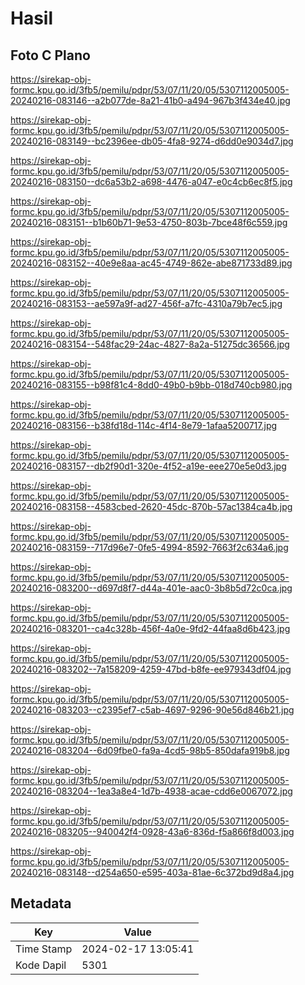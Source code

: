 # Hasil

## Foto C Plano

https://sirekap-obj-formc.kpu.go.id/3fb5/pemilu/pdpr/53/07/11/20/05/5307112005005-20240216-083146--a2b077de-8a21-41b0-a494-967b3f434e40.jpg

https://sirekap-obj-formc.kpu.go.id/3fb5/pemilu/pdpr/53/07/11/20/05/5307112005005-20240216-083149--bc2396ee-db05-4fa8-9274-d6dd0e9034d7.jpg

https://sirekap-obj-formc.kpu.go.id/3fb5/pemilu/pdpr/53/07/11/20/05/5307112005005-20240216-083150--dc6a53b2-a698-4476-a047-e0c4cb6ec8f5.jpg

https://sirekap-obj-formc.kpu.go.id/3fb5/pemilu/pdpr/53/07/11/20/05/5307112005005-20240216-083151--b1b60b71-9e53-4750-803b-7bce48f6c559.jpg

https://sirekap-obj-formc.kpu.go.id/3fb5/pemilu/pdpr/53/07/11/20/05/5307112005005-20240216-083152--40e9e8aa-ac45-4749-862e-abe871733d89.jpg

https://sirekap-obj-formc.kpu.go.id/3fb5/pemilu/pdpr/53/07/11/20/05/5307112005005-20240216-083153--ae597a9f-ad27-456f-a7fc-4310a79b7ec5.jpg

https://sirekap-obj-formc.kpu.go.id/3fb5/pemilu/pdpr/53/07/11/20/05/5307112005005-20240216-083154--548fac29-24ac-4827-8a2a-51275dc36566.jpg

https://sirekap-obj-formc.kpu.go.id/3fb5/pemilu/pdpr/53/07/11/20/05/5307112005005-20240216-083155--b98f81c4-8dd0-49b0-b9bb-018d740cb980.jpg

https://sirekap-obj-formc.kpu.go.id/3fb5/pemilu/pdpr/53/07/11/20/05/5307112005005-20240216-083156--b38fd18d-114c-4f14-8e79-1afaa5200717.jpg

https://sirekap-obj-formc.kpu.go.id/3fb5/pemilu/pdpr/53/07/11/20/05/5307112005005-20240216-083157--db2f90d1-320e-4f52-a19e-eee270e5e0d3.jpg

https://sirekap-obj-formc.kpu.go.id/3fb5/pemilu/pdpr/53/07/11/20/05/5307112005005-20240216-083158--4583cbed-2620-45dc-870b-57ac1384ca4b.jpg

https://sirekap-obj-formc.kpu.go.id/3fb5/pemilu/pdpr/53/07/11/20/05/5307112005005-20240216-083159--717d96e7-0fe5-4994-8592-7663f2c634a6.jpg

https://sirekap-obj-formc.kpu.go.id/3fb5/pemilu/pdpr/53/07/11/20/05/5307112005005-20240216-083200--d697d8f7-d44a-401e-aac0-3b8b5d72c0ca.jpg

https://sirekap-obj-formc.kpu.go.id/3fb5/pemilu/pdpr/53/07/11/20/05/5307112005005-20240216-083201--ca4c328b-456f-4a0e-9fd2-44faa8d6b423.jpg

https://sirekap-obj-formc.kpu.go.id/3fb5/pemilu/pdpr/53/07/11/20/05/5307112005005-20240216-083202--7a158209-4259-47bd-b8fe-ee979343df04.jpg

https://sirekap-obj-formc.kpu.go.id/3fb5/pemilu/pdpr/53/07/11/20/05/5307112005005-20240216-083203--c2395ef7-c5ab-4697-9296-90e56d846b21.jpg

https://sirekap-obj-formc.kpu.go.id/3fb5/pemilu/pdpr/53/07/11/20/05/5307112005005-20240216-083204--6d09fbe0-fa9a-4cd5-98b5-850dafa919b8.jpg

https://sirekap-obj-formc.kpu.go.id/3fb5/pemilu/pdpr/53/07/11/20/05/5307112005005-20240216-083204--1ea3a8e4-1d7b-4938-acae-cdd6e0067072.jpg

https://sirekap-obj-formc.kpu.go.id/3fb5/pemilu/pdpr/53/07/11/20/05/5307112005005-20240216-083205--940042f4-0928-43a6-836d-f5a866f8d003.jpg

https://sirekap-obj-formc.kpu.go.id/3fb5/pemilu/pdpr/53/07/11/20/05/5307112005005-20240216-083148--d254a650-e595-403a-81ae-6c372bd9d8a4.jpg


## Metadata

| Key        | Value               |
| ---------- | ------------------- |
| Time Stamp | 2024-02-17 13:05:41 |
| Kode Dapil | 5301                |



